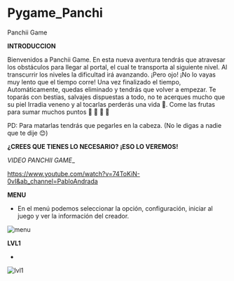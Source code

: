 # Pygame_Panchi
Panchii Game

__INTRODUCCION__

Bienvenidos a Panchii Game. En esta nueva aventura tendrás que atravesar los obstáculos para llegar al portal, el cual te transporta al siguiente nivel.
Al transcurrir los niveles la dificultad irá avanzando. ¡Pero ojo! ¡No lo vayas muy lento que el tiempo corre! Una vez finalizado el tiempo,
Automáticamente, quedas eliminado y tendrás que volver a empezar. Te toparás con bestias, salvajes dispuestas a todo, no te acerques mucho que su piel 
Irradia veneno y al tocarlas perderás una vida &#128147;. Come las frutas para sumar muchos puntos &#127826; &#127822; &#127817; 	&#127819;

PD: Para matarlas tendrás que pegarles en la cabeza. (No le digas a nadie que te dije 	&#128522;)

__¿CREES QUE TIENES LO NECESARIO? ¡ESO LO VEREMOS!__
  

_VIDEO PANCHII GAME__

https://www.youtube.com/watch?v=74ToKiN-0vI&ab_channel=PabloAndrada



__MENU__

* En el menú podemos seleccionar la opción, configuración,  iniciar al juego y ver la información del creador.
  
![menu](https://github.com/Pandrada0/Pygame_Panchi/assets/108838669/46d3da83-e82f-438b-8964-318aabe26d0e)




__LVL1__

*

![lvl1](https://github.com/Pandrada0/Pygame_Panchi/assets/108838669/b0e54c1c-d8c2-4a45-b8f3-9137bb3adea7)
